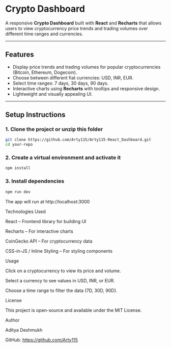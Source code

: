 # Crypto Dashboard

A responsive **Crypto Dashboard** built with **React** and **Recharts** that allows users to view cryptocurrency price trends and trading volumes over different time ranges and currencies.

---

## Features

- Display price trends and trading volumes for popular cryptocurrencies (Bitcoin, Ethereum, Dogecoin).  
- Choose between different fiat currencies: USD, INR, EUR.  
- Select time ranges: 7 days, 30 days, 90 days.  
- Interactive charts using **Recharts** with tooltips and responsive design.  
- Lightweight and visually appealing UI.

---
##  Setup Instructions

### 1. Clone the project or unzip this folder

```bash
git clone https://github.com/Arty115/Arty115-React_Dashboard.git
cd your-repo
```


### 2. Create a virtual environment and activate it

```bash
npm install
```

### 3. Install dependencies

```bash
npm run dev
```
The app will run at http://localhost:3000




Technologies Used

React – Frontend library for building UI

Recharts – For interactive charts

CoinGecko API – For cryptocurrency data

CSS-in-JS / Inline Styling – For styling components


Usage

Click on a cryptocurrency to view its price and volume.

Select a currency to see values in USD, INR, or EUR.

Choose a time range to filter the data (7D, 30D, 90D).

License

This project is open-source and available under the MIT License.

Author

Aditya Deshmukh

GitHub: https://github.com/Arty115





